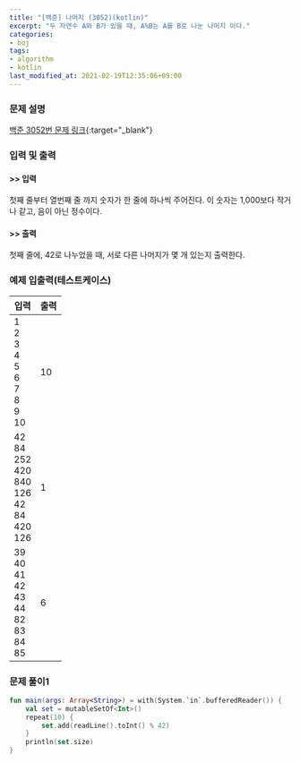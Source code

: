 ```yaml
---
title: "[백준] 나머지 (3052)(kotlin)"
excerpt: "두 자연수 A와 B가 있을 때, A%B는 A를 B로 나눈 나머지 이다."
categories:
- boj
tags:
- algorithm
- kotlin
last_modified_at: 2021-02-19T12:35:06+09:00
---
```



### 문제 설명
[백준 3052번 문제 링크](https://www.acmicpc.net/problem/3052#description){:target="_blank"}




### 입력 및 출력
#### >> 입력
첫째 줄부터 열번째 줄 까지 숫자가 한 줄에 하나씩 주어진다. 이 숫자는 1,000보다 작거나 같고, 음이 아닌 정수이다.



#### >> 출력
첫째 줄에, 42로 나누었을 때, 서로 다른 나머지가 몇 개 있는지 출력한다.





### 예제 입출력(테스트케이스)


|입력|출력|
|-----|------|
|1<br>2<br>3<br>4<br>5<br>6<br>7<br>8<br>9<br>10|10|
|42<br>84<br>252<br>420<br>840<br>126<br>42<br>84<br>420<br>126|1|
|39<br>40<br>41<br>42<br>43<br>44<br>82<br>83<br>84<br>85|6|




### 문제 풀이1
```kotlin
fun main(args: Array<String>) = with(System.`in`.bufferedReader()) {
    val set = mutableSetOf<Int>()
    repeat(10) {
        set.add(readLine().toInt() % 42)
    }
    println(set.size)
}
```